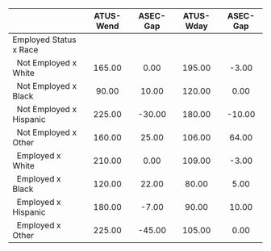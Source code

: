 
|                      |    ATUS-Wend |     ASEC-Gap |    ATUS-Wday |     ASEC-Gap |
| -------------------- | :----------: | :----------: | :----------: | :----------: |
| Employed Status x Race |              |              |              |              |
| &nbsp;&nbsp;Not Employed x White |       165.00 |         0.00 |       195.00 |        -3.00 |
| &nbsp;&nbsp;Not Employed x Black |        90.00 |        10.00 |       120.00 |         0.00 |
| &nbsp;&nbsp;Not Employed x Hispanic |       225.00 |       -30.00 |       180.00 |       -10.00 |
| &nbsp;&nbsp;Not Employed x Other |       160.00 |        25.00 |       106.00 |        64.00 |
| &nbsp;&nbsp;Employed x White |       210.00 |         0.00 |       109.00 |        -3.00 |
| &nbsp;&nbsp;Employed x Black |       120.00 |        22.00 |        80.00 |         5.00 |
| &nbsp;&nbsp;Employed x Hispanic |       180.00 |        -7.00 |        90.00 |        10.00 |
| &nbsp;&nbsp;Employed x Other |       225.00 |       -45.00 |       105.00 |         0.00 |

